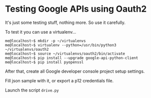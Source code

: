 # Testing Google APIs using Oauth2

It's just some testing stuff, nothing more.
So use it carefully.

To test it you can use a virtualenv...

```
me@localhost~$ mkdir -p ~/virtualenvs
me@localhost~$ virtualenv --python=/usr/bin/python3 ~/virtualenvs/oauth2
me@localhost~$ source ~/virtualenvs/oauth2/bin/activate
me@localhost~$ pip install --upgrade google-api-python-client
me@localhost~$ pip install pyopenssl
```
After that, create all Google developer console project setup settings.

Fill json sample with it, or export a p12 credentials file.

Launch the script `drive.py`
